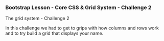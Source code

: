 ### Bootstrap Lesson - Core CSS & Grid System - Challenge 2

The grid system - Challenge 2

In this challenge we had to get to grips with how columns and rows work and to try build a grid that displays your name.


